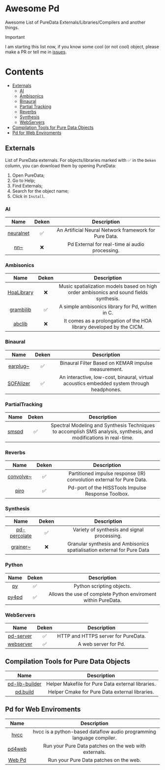 # Awesome Pd 

Awesome List of PureData Externals/Libraries/Compilers and another things. 

> [!IMPORTANT]  
> I am starting this list now, if you know some cool (or not cool) object, please make a PR or tell me in [issues](https://github.com/charlesneimog/Awesome-Pd-Externals/issues/new).

# Contents

- [Externals](#externals) 
  - [AI](#ai)
  - [Ambisonics](#ambisonics)
  - [Binaural](#binaural)
  - [Partial Tracking](#partialtracking)
  - [Reverbs](#reverbs)
  - [Synthesis](#synthesis)
  - [WebServers](#webservers)
- [Compilation Tools for Pure Data Objects](#compilation-tools-for-pure-data-objects)
- [Pd for Web Enviroments](#pd-for-web-enviroments)

## Externals

List of PureData externals. For objects/libraries marked with ✅️ in the `Deken` column, you can download them by opening PureData:
  1. Open PureData;
  2. Go to Help;
  3. Find Externals;
  4. Search for the object name;
  5. Click in `Install`.

### AI

| Name  | Deken | Description |
|:-------:|:-------:|:-------------:|
| [neuralnet](https://github.com/alexdrymonitis/neuralnet) |✅️| An Artificial Neural Network framework for Pure Data. |
| [nn~](https://github.com/acids-ircam/nn_tilde) |❌| Pd External for real-time ai audio processing. |

### Ambisonics

| Name  | Deken | Description |
|:-------:|:-------:|:-------------:|
| [HoaLibrary](https://github.com/CICM/HoaLibrary-PD) |❌| Music spatialization models based on high order ambisonics and sound fields synthesis. |
| [grambilib](https://github.com/rickygraham/grambilib) |✅️| A simple ambisonics library for Pd, written in C. |
| [abclib](https://github.com/alainbonardi/abclib) |❌️| It comes as a prolongation of the HOA library developed by the CICM. |

### Binaural

| Name  | Deken | Description |
|:-------:|:-------:|:-------------:|
| [earplug~](https://github.com/pd-externals/earplug) |✅️| Binaural Filter Based on KEMAR impulse measurement. |
| [SOFAlizer](https://github.com/sofacoustics/SOFAlizer-for-pd) |✅️| An interactive, low-cost, binaural, virtual acoustics embedded system through headphones. |


### PartialTracking

| Name  | Deken | Description |
|:-------:|:-------:|:-------------:|
| [smspd](https://github.com/charlesneimog/smspd) |✅️|Spectral Modeling and Synthesis Techniques to accomplish SMS analysis, synthesis, and modifications in real-time.|

### Reverbs

| Name  | Deken | Description |
|:-------:|:-------:|:-------------:|
| [convolve~](https://github.com/wbrent/convolve_tilde) |✅️|Partitioned impulse response (IR) convolution external for Pure Data.|
| [piro](https://github.com/d-i-s/piro) |✅️|Pd-port of the HISSTools Impulse Response Toolbox.|

### Synthesis
| Name  | Deken | Description |
|:-------:|:-------:|:-------------:|
| [pd-percolate](https://github.com/megrimm/pd-percolate) |✅️|Variety of synthesis and signal processing.|
| [grainer~](https://github.com/odiliscia/the_grainer_PureData_gh) |❌|Granular synthesis and Ambisonics spatialisation external for Pure Data|

### Python

| Name  | Deken | Description |
|:-------:|:-------:|:-------------:|
| [py](https://github.com/grrrr/py) |✅️|Python scripting objects.|
| [py4pd](https://github.com/charlesneimog/py4pd) |✅️|Allows the use of complete Python enviroment within PureData.|

### WebServers

| Name  | Deken | Description |
|:-------:|:-------:|:-------------:|
| [pd-server](https://github.com/charlesneimog/pd-server) |✅️|HTTP and HTTPS server for PureData.|
| [webserver](https://github.com/Lucarda/pd-webserver) |✅️| A web server for Pd.|

## Compilation Tools for Pure Data Objects

| Name  | Description |
|:-------:|:-------:|
| [pd-lib-builder](https://github.com/pure-data/pd-lib-builder) | Helper Makefile for Pure Data external libraries. |
| [pd.build](https://github.com/pierreguillot/pd.build) | Helper Cmake for Pure Data external libraries.|


## Pd for Web Enviroments

| Name  | Description |
|:-------:|:-------:|
| [hvcc](https://github.com/Wasted-Audio/hvcc) | hvcc is a python-based dataflow audio programming language compiler. |
| [pd4web](https://github.com/charlesneimog/pd4web) |Run your Pure Data patches on the web with externals.|
| [Web Pd](https://github.com/sebpiq/WebPd) | Run your Pure Data patches on the web.|
